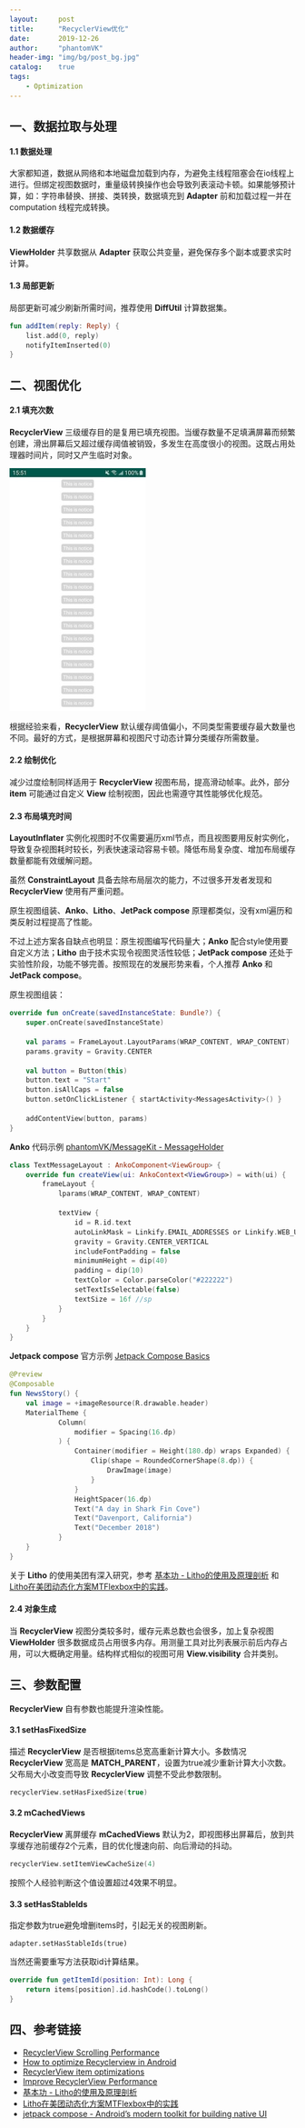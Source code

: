 ```yaml
---
layout:     post
title:      "RecyclerView优化"
date:       2019-12-26
author:     "phantomVK"
header-img: "img/bg/post_bg.jpg"
catalog:    true
tags:
    - Optimization
---
```


## 一、数据拉取与处理

#### 1.1 数据处理

大家都知道，数据从网络和本地磁盘加载到内存，为避免主线程阻塞会在io线程上进行。但绑定视图数据时，重量级转换操作也会导致列表滚动卡顿。如果能够预计算，如：字符串替换、拼接、类转换，数据填充到 __Adapter__ 前和加载过程一并在 computation 线程完成转换。

#### 1.2 数据缓存

__ViewHolder__ 共享数据从 __Adapter__ 获取公共变量，避免保存多个副本或要求实时计算。

#### 1.3 局部更新

局部更新可减少刷新所需时间，推荐使用 __DiffUtil__ 计算数据集。

```kotlin
fun addItem(reply: Reply) {
    list.add(0, reply)
    notifyItemInserted(0)
}
```

## 二、视图优化

#### 2.1 填充次数

__RecyclerView__ 三级缓存目的是复用已填充视图。当缓存数量不足填满屏幕而频繁创建，滑出屏幕后又超过缓存阈值被销毁，多发生在高度很小的视图。这既占用处理器时间片，同时又产生临时对象。

![recyclerview_notice](/img/android/performance/recyclerview_notice.jpg)

根据经验来看，__RecyclerView__ 默认缓存阈值偏小，不同类型需要缓存最大数量也不同。最好的方式，是根据屏幕和视图尺寸动态计算分类缓存所需数量。

#### 2.2 绘制优化

减少过度绘制同样适用于 __RecyclerView__ 视图布局，提高滑动帧率。此外，部分 __item__ 可能通过自定义 __View__ 绘制视图，因此也需遵守其性能够优化规范。

#### 2.3 布局填充时间

__LayoutInflater__ 实例化视图时不仅需要遍历xml节点，而且视图要用反射实例化，导致复杂视图耗时较长，列表快速滚动容易卡顿。降低布局复杂度、增加布局缓存数量都能有效缓解问题。

虽然 __ConstraintLayout__ 具备去除布局层次的能力，不过很多开发者发现和  __RecyclerView__ 使用有严重问题。

原生视图组装、__Anko__、__Litho__、__JetPack compose__ 原理都类似，没有xml遍历和类反射过程提高了性能。

不过上述方案各自缺点也明显：原生视图编写代码量大；__Anko__ 配合style使用要自定义方法；__Litho__ 由于技术实现令视图灵活性较低；__JetPack compose__ 还处于实验性阶段，功能不够完善。按照现在的发展形势来看，个人推荐 __Anko__ 和 __JetPack compose__。

原生视图组装：

```kotlin
override fun onCreate(savedInstanceState: Bundle?) {
    super.onCreate(savedInstanceState)

    val params = FrameLayout.LayoutParams(WRAP_CONTENT, WRAP_CONTENT)
    params.gravity = Gravity.CENTER

    val button = Button(this)
    button.text = "Start"
    button.isAllCaps = false
    button.setOnClickListener { startActivity<MessagesActivity>() }

    addContentView(button, params)
}
```

__Anko__ 代码示例 [phantomVK/MessageKit - MessageHolder](https://github.com/phantomVK/MessageKit/blob/f7ddced2a75b95b821354de37074f7b2bfde9b4e/app/src/main/java/com/phantomvk/messagekit/adapter/MessageHolder.kt)

```kotlin
class TextMessageLayout : AnkoComponent<ViewGroup> {
    override fun createView(ui: AnkoContext<ViewGroup>) = with(ui) {
        frameLayout {
            lparams(WRAP_CONTENT, WRAP_CONTENT)

            textView {
                id = R.id.text
                autoLinkMask = Linkify.EMAIL_ADDRESSES or Linkify.WEB_URLS
                gravity = Gravity.CENTER_VERTICAL
                includeFontPadding = false
                minimumHeight = dip(40)
                padding = dip(10)
                textColor = Color.parseColor("#222222")
                setTextIsSelectable(false)
                textSize = 16f //sp
            }
        }
    }
}
```

__Jetpack compose__ 官方示例 [Jetpack Compose Basics](https://developer.android.com/jetpack/compose/tutorial)

```kotlin
@Preview
@Composable
fun NewsStory() {
    val image = +imageResource(R.drawable.header)
    MaterialTheme {
            Column(
                modifier = Spacing(16.dp)
            ) {
                Container(modifier = Height(180.dp) wraps Expanded) {
                    Clip(shape = RoundedCornerShape(8.dp)) {
                        DrawImage(image)
                    }
                }
                HeightSpacer(16.dp)
                Text("A day in Shark Fin Cove")
                Text("Davenport, California")
                Text("December 2018")
            }
    }
}
```

关于 __Litho__ 的使用美团有深入研究，参考 [基本功 - Litho的使用及原理剖析](https://tech.meituan.com/2019/03/14/litho-use-and-principle-analysis.html) 和 [Litho在美团动态化方案MTFlexbox中的实践](https://tech.meituan.com/2019/09/19/litho-practice-in-dynamic-program-mtflexbox.html)。

#### 2.4 对象生成

当 __RecyclerView__ 视图分类较多时，缓存元素总数也会很多，加上复杂视图 __ViewHolder__ 很多数据成员占用很多内存。用测量工具对比列表展示前后内存占用，可以大概确定用量。结构样式相似的视图可用 __View.visibility__ 合并类别。

## 三、参数配置

__RecyclerView__ 自有参数也能提升渲染性能。

#### 3.1 setHasFixedSize

描述 __RecyclerView__ 是否根据items总宽高重新计算大小。多数情况 __RecyclerView__ 宽高是 __MATCH_PARENT__，设置为true减少重新计算大小次数。父布局大小改变而导致 __RecyclerView__ 调整不受此参数限制。

```kotlin
recyclerView.setHasFixedSize(true)
```

#### 3.2 mCachedViews

__RecyclerView__ 离屏缓存 __mCachedViews__ 默认为2，即视图移出屏幕后，放到共享缓存池前缓存2个元素，目的优化慢速向前、向后滑动的抖动。

```kotlin
recyclerView.setItemViewCacheSize(4)
```

按照个人经验判断这个值设置超过4效果不明显。

#### 3.3 setHasStableIds

指定参数为true避免增删items时，引起无关的视图刷新。

```korlin
adapter.setHasStableIds(true)
```

当然还需要重写方法获取id计算结果。

```kotlin
override fun getItemId(position: Int): Long {
    return items[position].id.hashCode().toLong()
}
```

## 四、参考链接

- [RecyclerView Scrolling Performance](https://stackoverflow.com/q/27188536/8750399)
- [How to optimize Recyclerview in Android](https://mobikul.com/how-to-optimize-recyclerview-in-android/)
- [RecyclerView item optimizations](https://medium.com/@programmerr47/recyclerview-item-optimizations-cae1aed0c321)
- [Improve RecyclerView Performance](https://blog.usejournal.com/improve-recyclerview-performance-ede5cec6c5bf)
- [基本功 - Litho的使用及原理剖析](https://tech.meituan.com/2019/03/14/litho-use-and-principle-analysis.html)
- [Litho在美团动态化方案MTFlexbox中的实践](https://tech.meituan.com/2019/09/19/litho-practice-in-dynamic-program-mtflexbox.html)
- [jetpack compose - Android’s modern toolkit for building native UI](https://developer.android.com/jetpack/compose)

